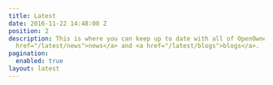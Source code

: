 ```yaml
---
title: Latest
date: 2016-11-22 14:48:00 Z
position: 2
description: This is where you can keep up to date with all of OpenOwnership's <a
  href="/latest/news">news</a> and <a href="/latest/blogs">blogs</a>.
pagination:
  enabled: true
layout: latest
---
```


